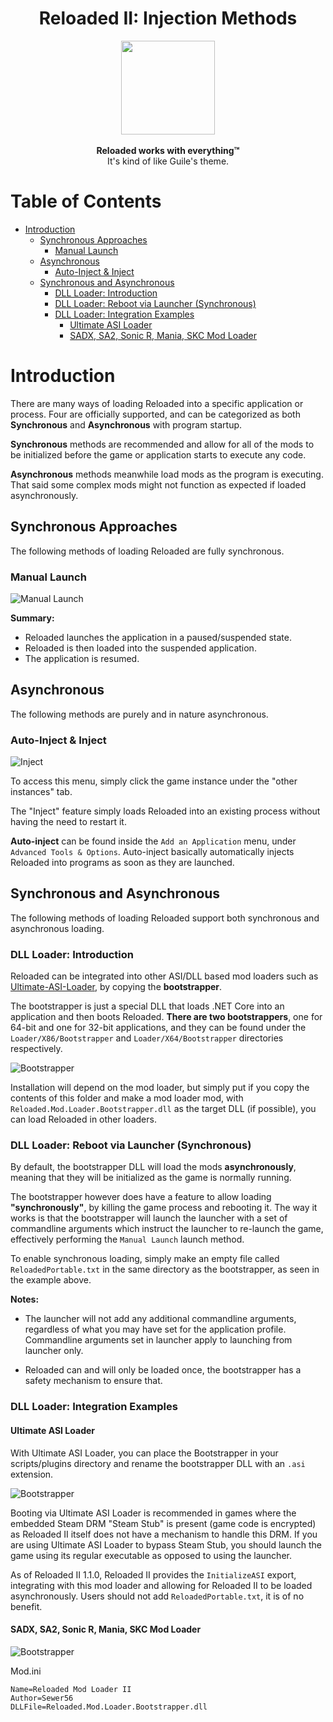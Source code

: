 <div align="center">
	<h1>Reloaded II: Injection Methods</h1>
	<img src="./Images/Reloaded/Reloaded Logo.png" width="150" align="center" />
	<br/> <br/>
	<strong>Reloaded works with everything™</strong>
	<br/>
    It's kind of like Guile's theme.
</div>

# Table of Contents

- [Introduction](#introduction)
  - [Synchronous Approaches](#synchronous-approaches)
    - [Manual Launch](#manual-launch)
  - [Asynchronous](#asynchronous)
    - [Auto-Inject & Inject](#auto-inject-inject)
  - [Synchronous and Asynchronous](#synchronous-and-asynchronous)
    - [DLL Loader: Introduction](#dll-loader-introduction)
    - [DLL Loader: Reboot via Launcher (Synchronous)](#dll-loader-reboot-via-launcher-synchronous)
    - [DLL Loader: Integration Examples](#dll-loader-integration-examples)
      - [Ultimate ASI Loader](#ultimate-asi-loader)
      - [SADX, SA2, Sonic R, Mania, SKC Mod Loader](#sadx-sa2-sonic-r-mania-skc-mod-loader)

# Introduction

There are many ways of loading Reloaded into a specific application or process.
Four are officially supported, and can be categorized as both **Synchronous** and **Asynchronous** with program startup.

**Synchronous** methods are recommended and allow for all of the mods to be initialized before the game or application starts to execute any code.

**Asynchronous** methods meanwhile load mods as the program is executing. That said some complex mods might not function as expected if loaded asynchronously.

## Synchronous Approaches
The following methods of loading Reloaded are fully synchronous.

### Manual Launch

![Manual Launch](./Images/ManualLaunch.png)

**Summary:**

- Reloaded launches the application in a paused/suspended state.
- Reloaded is then loaded into the suspended application.
- The application is resumed.

## Asynchronous

The following methods are purely and in nature asynchronous.

### Auto-Inject & Inject
![Inject](./Images/Inject.png)

To access this menu, simply click the game instance under the "other instances" tab.

The "Inject" feature simply loads Reloaded into an existing process without having the need to restart it.

**Auto-inject** can be found inside the `Add an Application` menu, under `Advanced Tools & Options`. Auto-inject basically automatically injects Reloaded into programs as soon as they are launched.


## Synchronous and Asynchronous

The following methods of loading Reloaded support both synchronous and asynchronous loading.

### DLL Loader: Introduction

Reloaded can be integrated into other ASI/DLL based mod loaders such as [Ultimate-ASI-Loader](https://github.com/ThirteenAG/Ultimate-ASI-Loader), by copying the **bootstrapper**. 

The bootstrapper is just a special DLL that loads .NET Core into an application and then boots Reloaded. **There are two bootstrappers**, one for 64-bit and one for 32-bit applications, and they can be found under the `Loader/X86/Bootstrapper` and `Loader/X64/Bootstrapper` directories respectively.

![Bootstrapper](./Images/Bootstrapper.png)

Installation will depend on the mod loader, but simply put if you copy the contents of this folder and make a mod loader mod, with `Reloaded.Mod.Loader.Bootstrapper.dll` as the target DLL (if possible), you can load Reloaded in other loaders.

### DLL Loader: Reboot via Launcher (Synchronous)
By default, the bootstrapper DLL will load the mods **asynchronously**, meaning that they will be initialized as the game is normally running.

The bootstrapper however does have a feature to allow loading **"synchronously"**, by killing the game process and rebooting it. The way it works is that the bootstrapper will launch the launcher with a set of commandline arguments which instruct the launcher to re-launch the game, effectively performing the `Manual Launch` launch method.

To enable synchronous loading, simply make an empty file called  `ReloadedPortable.txt`  in the same directory as the bootstrapper, as seen in the example above.

**Notes:**

- The launcher will not add any additional commandline arguments, regardless of what you may have set for the application profile. Commandline arguments set in launcher apply to launching from launcher only.

- Reloaded can and will only be loaded once, the bootstrapper has a safety mechanism to ensure that.

### DLL Loader: Integration Examples

#### Ultimate ASI Loader

With Ultimate ASI Loader, you can place the Bootstrapper in your scripts/plugins directory and rename the bootstrapper DLL with an `.asi` extension.

![Bootstrapper](./Images/DllLoaderExample2.png)

Booting via Ultimate ASI Loader is recommended in games where the embedded Steam DRM "Steam Stub" is present (game code is encrypted) as Reloaded II itself does not have a mechanism to handle this DRM. If you are using Ultimate ASI Loader to bypass Steam Stub, you should launch the game using its regular executable as opposed to using the launcher.

As of Reloaded II 1.1.0, Reloaded II provides the `InitializeASI` export, integrating with this mod loader and allowing for Reloaded II to be loaded asynchronously. Users should not add  `ReloadedPortable.txt`, it is of no benefit.

#### SADX, SA2, Sonic R, Mania, SKC Mod Loader

![Bootstrapper](./Images/DllLoaderExample.png)

Mod.ini
```
Name=Reloaded Mod Loader II
Author=Sewer56
DLLFile=Reloaded.Mod.Loader.Bootstrapper.dll
```
